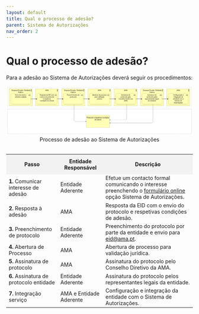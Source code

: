 ```yaml
---
layout: default
title: Qual o processo de adesão?
parent: Sistema de Autorizações
nav_order: 2
---
```


# Qual o processo de adesão?



Para a adesão ao Sistema de Autorizações deverá seguir os procedimentos:

<div style="text-align: center;">
  <img src="../../assets/images/MicrosoftTeams-image (11).png" alt="Processo de adesão ao Sistema de Autorizações">
  Processo de adesão ao Sistema de Autorizações
</div>
<br>

<table>
  <tr>
    <th style="background-color: #f2f2f2; padding: 10px;">Passo</th>
    <th style="background-color: #f2f2f2; padding: 10px;">Entidade Responsável</th>
    <th style="background-color: #f2f2f2; padding: 10px;">Descrição</th>
  </tr>
  <tr>
    <td><strong>1.</strong> Comunicar interesse de adesão</td>
    <td>Entidade Aderente</td>
    <td>Efetue um contacto formal comunicando o interesse preenchendo o <a href="https://www.autenticacao.gov.pt/web/guest/integracao-entidade">formulário online</a> opção Sistema de Autorizações.</td>
  </tr>
  <tr>
    <td><strong>2.</strong> Resposta à adesão</td>
    <td>AMA</td>
    <td>Resposta da EID com o envio do protocolo e respetivas condições de adesão.</td>
  </tr>
  <tr>
    <td><strong>3.</strong> Preenchimento de protocolo</td>
    <td>Entidade Aderente</td>
    <td>Preenchimento do protocolo por parte da entidade e envio para <a href="mailto:eid@ama.pt">eid@ama.pt</a>.</td>
  </tr>
  <tr>
    <td><strong>4.</strong> Abertura de Processo</td>
    <td>AMA</td>
    <td>Abertura de processo para validação jurídica.</td>
  </tr>
  <tr>
    <td><strong>5.</strong> Assinatura de protocolo</td>
    <td>AMA</td>
    <td>Assinatura do protocolo pelo Conselho Diretivo da AMA.</td>
  </tr>
  <tr>
    <td><strong>6.</strong> Assinatura de protocolo entidade</td>
    <td>Entidade Aderente</td>
    <td>Assinatura do protocolo pelos representantes legais da entidade.</td>
  </tr>
  <tr>
    <td><strong>7.</strong> Integração serviço</td>
    <td>AMA e Entidade Aderente</td>
    <td>Configuração e integração da entidade com o Sistema de Autorizações.</td>
  </tr>
</table>